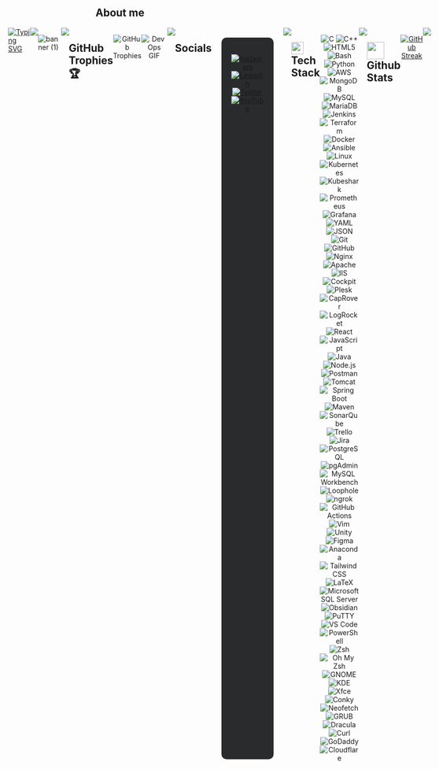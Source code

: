 ## **About me**  
<div style="display: flex; justify-content: center;">
  <a href="https://git.io/typing-svg">
    <img src="https://readme-typing-svg.herokuapp.com?font=Architects+Daughter&color=7AF79A&size=30&lines=Hey!+It's+Akhil!;I'm+a+DevOps+Enthusiast...;And+I'm+a+proud+Indian" alt="Typing SVG">
  </a>



<img src="https://user-images.githubusercontent.com/73097560/115834477-dbab4500-a447-11eb-908a-139a6edaec5c.gif">

![banner (1)](https://github.com/akhil2099/akhil2099/assets/136240934/246f25c6-73bb-4b1c-853b-c615b4d76ba8)

<img src="https://user-images.githubusercontent.com/73097560/115834477-dbab4500-a447-11eb-908a-139a6edaec5c.gif">

## **GitHub Trophies 🏆**
<div style="display: flex; justify-content: center; margin-bottom: 20px;">
   <p align="center"> 
      <img src="https://github-profile-trophy.vercel.app/?username=akhil2099&theme=darkhub&no-frame=true&no-bg=false&margin-w=4" alt="GitHub Trophies" />
   </p>
   <p align="center">
  <img src="https://media.giphy.com/media/NytMLKyiaIh6VH9SPm/giphy.gif" alt="DevOps GIF" />
   </p>
</div>
<br>
<img src="https://user-images.githubusercontent.com/73097560/115834477-dbab4500-a447-11eb-908a-139a6edaec5c.gif">
<br>

## **Socials**
<br>
<div style="display: flex; justify-content: center; background-color: #292b2c; padding: 20px; border-radius: 10px; margin: 20px;">
  <p align="center">
    <a href="https://instagram.com/_touch_some_grass">
      <img src="https://img.shields.io/badge/Instagram-%23E4405F.svg?style=for-the-badge&logo=Instagram&logoColor=white" alt="Instagram" />
    </a>
    <a href="https://linkedin.com/in/akhil-v-953b04275">
      <img src="https://img.shields.io/badge/LinkedIn-%230077B5.svg?style=for-the-badge&logo=linkedin&logoColor=white" alt="LinkedIn" />
    </a>
    <a href="https://twitter.com/@zeuz1234567890">
      <img src="https://img.shields.io/badge/Twitter-%231DA1F2.svg?style=for-the-badge&logo=Twitter&logoColor=white" alt="Twitter" />
    </a>
    <a href="https://youtube.com/@@shootogram7270">
      <img src="https://img.shields.io/badge/YouTube-%23FF0000.svg?style=for-the-badge&logo=YouTube&logoColor=white" alt="YouTube" />
    </a>
  </p>
</div>
<br>
<img src="https://user-images.githubusercontent.com/73097560/115834477-dbab4500-a447-11eb-908a-139a6edaec5c.gif">
<br>

## <img src="https://media2.giphy.com/media/QssGEmpkyEOhBCb7e1/giphy.gif?cid=ecf05e47a0n3gi1bfqntqmob8g9aid1oyj2wr3ds3mg700bl&rid=giphy.gif" width ="25"><b> Tech Stack</b>
<div style="display: flex; justify-content: center;">
   <p align="center"> 
       <img src="https://img.shields.io/badge/c-%2300599C.svg?style=for-the-badge&logo=c&logoColor=white" alt="C" />
<img src="https://img.shields.io/badge/c++-%2300599C.svg?style=for-the-badge&logo=c%2B%2B&logoColor=white" alt="C++" />
<img src="https://img.shields.io/badge/html5-%23E34F26.svg?style=for-the-badge&logo=html5&logoColor=white" alt="HTML5" />
<img src="https://img.shields.io/badge/bash-%234EAA25.svg?style=for-the-badge&logo=gnu-bash&logoColor=white" alt="Bash" />
<img src="https://img.shields.io/badge/python-3670A0?style=for-the-badge&logo=python&logoColor=ffdd54" alt="Python" />
<img src="https://img.shields.io/badge/aws-%23232F3E.svg?style=for-the-badge&logo=amazon-aws&logoColor=white" alt="AWS" />
<img src="https://img.shields.io/badge/MongoDB-%234ea94b.svg?style=for-the-badge&logo=mongodb&logoColor=white" alt="MongoDB" />
<img src="https://img.shields.io/badge/mysql-%2300f.svg?style=for-the-badge&logo=mysql&logoColor=white" alt="MySQL" />
<img src="https://img.shields.io/badge/MariaDB-%23003571.svg?style=for-the-badge&logo=MariaDB&logoColor=white" alt="MariaDB">
<img src="https://img.shields.io/badge/jenkins-%23D24939.svg?style=for-the-badge&logo=jenkins&logoColor=white" alt="Jenkins" />
<img src="https://img.shields.io/badge/terraform-%235835CC.svg?style=for-the-badge&logo=terraform&logoColor=white" alt="Terraform" />
<img src="https://img.shields.io/badge/docker-%230db7ed.svg?style=for-the-badge&logo=docker&logoColor=white" alt="Docker" />
<img src="https://img.shields.io/badge/ansible-%231A1918.svg?style=for-the-badge&logo=ansible&logoColor=white" alt="Ansible" />
<img src="https://img.shields.io/badge/Linux-FCC624?style=for-the-badge&logo=linux&logoColor=black" alt="Linux" />
<img src="https://img.shields.io/badge/kubernetes-%23326ce5.svg?style=for-the-badge&logo=kubernetes&logoColor=white" alt="Kubernetes" />
<img src="https://img.shields.io/badge/kubeshark-%230A192F.svg?style=for-the-badge" alt="Kubeshark" />
<img src="https://img.shields.io/badge/prometheus-%23E6522C.svg?style=for-the-badge&logo=prometheus&logoColor=white" alt="Prometheus" />
<img src="https://img.shields.io/badge/Grafana-%23F46800.svg?style=for-the-badge&logo=Grafana&logoColor=white" alt="Grafana">
<img src="https://img.shields.io/badge/yaml-%231777B5.svg?style=for-the-badge&logo=yaml&logoColor=white" alt="YAML" />
<img src="https://img.shields.io/badge/JSON-%23000000.svg?style=for-the-badge&logo=JSON&logoColor=white" alt="JSON">
<img src="https://img.shields.io/badge/git-%23F05032.svg?style=for-the-badge&logo=git&logoColor=white" alt="Git" />
<img src="https://img.shields.io/badge/github-%23121011.svg?style=for-the-badge&logo=github&logoColor=white" alt="GitHub" />
<img src="https://img.shields.io/badge/Nginx-%23009639.svg?style=for-the-badge&logo=Nginx&logoColor=white" alt="Nginx">
<img src="https://img.shields.io/badge/Apache-%23D22128.svg?style=for-the-badge&logo=Apache&logoColor=white" alt="Apache">
<img src="https://img.shields.io/badge/IIS-%23121011.svg?style=for-the-badge&logo=Microsoft&logoColor=white" alt="IIS">
<img src="https://img.shields.io/badge/Cockpit-%232E2E2E.svg?style=for-the-badge&logo=Cockpit&logoColor=white" alt="Cockpit">
<img src="https://img.shields.io/badge/Plesk-%23282C34.svg?style=for-the-badge&logo=Plesk&logoColor=white" alt="Plesk">
<img src="https://img.shields.io/badge/CapRover-%234EB3F2.svg?style=for-the-badge&logoColor=white" alt="CapRover">
<img src="https://img.shields.io/badge/LogRocket-%23293346.svg?style=for-the-badge&logoColor=white" alt="LogRocket">
<img src="https://img.shields.io/badge/react-%2361DAFB.svg?style=for-the-badge&logo=react&logoColor=black" alt="React">
<img src="https://img.shields.io/badge/javascript-%23F7DF1E.svg?style=for-the-badge&logo=javascript&logoColor=black" alt="JavaScript">
<img src="https://img.shields.io/badge/java-%23ED8B00.svg?style=for-the-badge&logo=openjdk&logoColor=white" alt="Java">
<img src="https://img.shields.io/badge/node.js-%2343853D.svg?style=for-the-badge&logo=node.js&logoColor=white" alt="Node.js">
<img src="https://img.shields.io/badge/postman-%23FF6C37.svg?style=for-the-badge&logo=postman&logoColor=white" alt="Postman">
<img src="https://img.shields.io/badge/tomcat-%23F8DC75.svg?style=for-the-badge&logo=apache-tomcat&logoColor=black" alt="Tomcat">
<img src="https://img.shields.io/badge/springboot-%236DB33F.svg?style=for-the-badge&logo=spring&logoColor=white" alt="Spring Boot">
<img src="https://img.shields.io/badge/maven-%23C71A36.svg?style=for-the-badge&logo=apache-maven&logoColor=white" alt="Maven">
<img src="https://img.shields.io/badge/sonarqube-%234E9BCD.svg?style=for-the-badge&logo=sonarqube&logoColor=white" alt="SonarQube">
<img src="https://img.shields.io/badge/trello-%23026AA7.svg?style=for-the-badge&logo=trello&logoColor=white" alt="Trello">
<img src="https://img.shields.io/badge/jira-%230052CC.svg?style=for-the-badge&logo=jira&logoColor=white" alt="Jira">
<img src="https://img.shields.io/badge/PostgreSQL-%23316192.svg?style=for-the-badge&logo=postgresql&logoColor=white" alt="PostgreSQL">
<img src="https://img.shields.io/badge/pgAdmin-%23316192.svg?style=for-the-badge&logo=pgadmin&logoColor=white" alt="pgAdmin">
<img src="https://img.shields.io/badge/MySQL%20Workbench-%2300f.svg?style=for-the-badge&logo=mysql&logoColor=white" alt="MySQL Workbench">
<img src="https://img.shields.io/badge/Loophole-%2327376F.svg?style=for-the-badge&logoColor=white" alt="Loophole">
<img src="https://img.shields.io/badge/ngrok-%23000000.svg?style=for-the-badge&logo=ngrok&logoColor=white" alt="ngrok">
<img src="https://img.shields.io/badge/GitHub%20Actions-%232671E5.svg?style=for-the-badge&logo=githubactions&logoColor=white" alt="GitHub Actions">
<img src="https://img.shields.io/badge/Vim-%23019733.svg?style=for-the-badge&logo=vim&logoColor=white" alt="Vim">
<img src="https://img.shields.io/badge/Unity-%23000000.svg?style=for-the-badge&logo=unity&logoColor=white" alt="Unity">
<img src="https://img.shields.io/badge/Figma-%23F24E1E.svg?style=for-the-badge&logo=figma&logoColor=white" alt="Figma">
<img src="https://img.shields.io/badge/Anaconda-%2344A833.svg?style=for-the-badge&logo=anaconda&logoColor=white" alt="Anaconda">
<img src="https://img.shields.io/badge/TailwindCSS-%2306B6D4.svg?style=for-the-badge&logo=tailwindcss&logoColor=white" alt="Tailwind CSS">
<img src="https://img.shields.io/badge/LaTeX-%23008080.svg?style=for-the-badge&logo=latex&logoColor=white" alt="LaTeX">
<img src="https://img.shields.io/badge/Microsoft%20SQL%20Server-%23CC2927.svg?style=for-the-badge&logo=microsoftsqlserver&logoColor=white" alt="Microsoft SQL Server">
<img src="https://img.shields.io/badge/Obsidian-%237D7D7D.svg?style=for-the-badge&logo=obsidian&logoColor=white" alt="Obsidian">
<img src="https://img.shields.io/badge/PuTTY-%233080C7.svg?style=for-the-badge&logo=putty&logoColor=white" alt="PuTTY">
<img src="https://img.shields.io/badge/VSCode-%23007ACC.svg?style=for-the-badge&logo=visualstudiocode&logoColor=white" alt="VS Code">
<img src="https://img.shields.io/badge/PowerShell-%235391FE.svg?style=for-the-badge&logo=powershell&logoColor=white" alt="PowerShell">
<img src="https://img.shields.io/badge/Zsh-%23FFD500.svg?style=for-the-badge&logo=gnubash&logoColor=black" alt="Zsh">
<img src="https://img.shields.io/badge/Oh_My_Zsh-%231A1A1A.svg?style=for-the-badge&logo=ohmyzsh&logoColor=white" alt="Oh My Zsh">
<img src="https://img.shields.io/badge/GNOME-%234A86CF.svg?style=for-the-badge&logo=gnome&logoColor=white" alt="GNOME">
<img src="https://img.shields.io/badge/KDE-%231E8CBE.svg?style=for-the-badge&logo=kde&logoColor=white" alt="KDE">
<img src="https://img.shields.io/badge/Xfce-%237AC7E3.svg?style=for-the-badge&logo=xfce&logoColor=white" alt="Xfce">
<img src="https://img.shields.io/badge/Conky-%23007CC1.svg?style=for-the-badge&logo=linux&logoColor=white" alt="Conky">
<img src="https://img.shields.io/badge/Neofetch-%2384A1AC.svg?style=for-the-badge&logo=linux&logoColor=white" alt="Neofetch">
<img src="https://img.shields.io/badge/GRUB-%236A6AFF.svg?style=for-the-badge&logo=linux&logoColor=white" alt="GRUB">
<img src="https://img.shields.io/badge/Dracula-%236241A5.svg?style=for-the-badge&logo=dracula&logoColor=white" alt="Dracula">
<img src="https://img.shields.io/badge/Curl-%23007396.svg?style=for-the-badge&logo=curl&logoColor=white" alt="Curl">
<img src="https://img.shields.io/badge/GoDaddy-%2300A318.svg?style=for-the-badge&logo=godaddy&logoColor=white" alt="GoDaddy">
<img src="https://img.shields.io/badge/Cloudflare-%230E78FF.svg?style=for-the-badge&logo=cloudflare&logoColor=white" alt="Cloudflare">

   </p>
</div>
<br>
<img src="https://user-images.githubusercontent.com/73097560/115834477-dbab4500-a447-11eb-908a-139a6edaec5c.gif">
<br>

## <img src="https://media.giphy.com/media/iY8CRBdQXODJSCERIr/giphy.gif" width="35"><b> Github Stats </b>
<!-- Copy-paste in your Readme.md file -->
<p align="center">
  <a href="https://git.io/streak-stats"><img src="https://github-readme-streak-stats.herokuapp.com?user=akhil2099&theme=dracula&hide_border=true&border_radius=30&card_width=1000&card_height=200&fire=EB0000&stroke=17EB1A&currStreakNum=F6FF0A&sideNums=EBE769&excludeDaysLabel=60EAEB&border=3EFF35" alt="GitHub Streak" /></a>
</p>

<br>
<img src="https://user-images.githubusercontent.com/73097560/115834477-dbab4500-a447-11eb-908a-139a6edaec5c.gif">
<br>
<!-- Made with [OSS Insight](https://ossinsight.io/) -->


